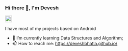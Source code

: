### Hi there 👋, I'm Devesh
<a href="https://www.linkedin.com/in/devesh-bhatla-14810697/">
  <img align="left" alt="Victor's LinkdeIN" width="22px" src="https://cdn.jsdelivr.net/npm/simple-icons@v3/icons/linkedin.svg" />
  </a>
  </br>
  </br>
I have most of my projects based on Android 

- 🌱 I’m currently learning Data Structures and Algorithm;
- 📫 How to reach me: <https://deveshbhatla.github.io/>

<!--
**Deveshbhatla/Deveshbhatla** is a ✨ _special_ ✨ repository because its `README.md` (this file) appears on your GitHub profile.

Here are some ideas to get you started:

- 🔭 I’m currently working on ...
- 🌱 I’m currently learning ...
- 👯 I’m looking to collaborate on ...
- 🤔 I’m looking for help with ...
- 💬 Ask me about ...
- 📫 How to reach me: ...
- 😄 Pronouns: ...
- ⚡ Fun fact: ...
-->
